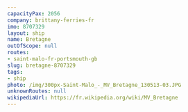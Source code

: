 ```yaml
---
capacityPax: 2056
company: brittany-ferries-fr
imo: 8707329
layout: ship
name: Bretagne
outOfScope: null
routes:
- saint-malo-fr-portsmouth-gb
slug: bretagne-8707329
tags:
- ship
photo: /img/300px-Saint-Malo_-_MV_Bretagne_130513-03.JPG
unknownRoutes: null
wikipediaUrl: https://fr.wikipedia.org/wiki/MV_Bretagne
---
```

